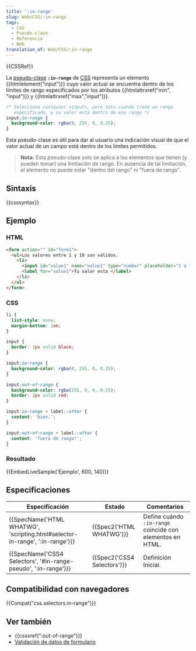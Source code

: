 ```yaml
---
title: ':in-range'
slug: Web/CSS/:in-range
tags:
  - CSS
  - Pseudo-clase
  - Referencia
  - Web
translation_of: Web/CSS/:in-range
---
```


{{CSSRef}}

La [pseudo-clase](/es/docs/CSS/Pseudo-classes) **`:in-range`** de [CSS](/es/docs/Web/CSS) representa un elemento {{htmlelement("input")}} cuyo valor actual se encuentra dentro de los límites de rango especificados por los atributos {{htmlattrxref("min", "input")}} y {{htmlattrxref("max","input")}}.

```css
/* Selecciona cualquier <input>, pero solo cuando tiene un rango
   especificado, y su valor está dentro de ese rango */
input:in-range {
  background-color: rgba(0, 255, 0, 0.25);
}
```

Esta pseudo-clase es útil para dar al usuario una indicación visual de que el valor actual de un campo está dentro de los límites permitidos.

> **Nota:** Esta pseudo-clase solo se aplica a los elementos que tienen (y pueden tomar) una limitación de rango. En ausencia de tal limitación, el elemento no puede estar "dentro del rango" ni "fuera de rango".

## Sintaxis

{{csssyntax}}

## Ejemplo

### HTML

```html
<form action="" id="form1">
  <ul>Los valores entre 1 y 10 son válidos.
    <li>
      <input id="value1" name="value1" type="number" placeholder="1 a 10" min="1" max="10" value="12">
      <label for="value1">Tu valor esta </label>
    </li>
  </ul>
</form>
```

### CSS

```css
li {
  list-style: none;
  margin-bottom: 1em;
}

input {
  border: 1px solid black;
}

input:in-range {
  background-color: rgba(0, 255, 0, 0.25);
}

input:out-of-range {
  background-color: rgba(255, 0, 0, 0.25);
  border: 2px solid red;
}

input:in-range + label::after {
  content: 'bien.';
}

input:out-of-range + label::after {
  content: 'fuera de rango!';
}
```

### Resultado

{{EmbedLiveSample('Ejemplo', 600, 140)}}

## Especificaciones

| Especificación                                                                                       | Estado                               | Comentarios                                               |
| ---------------------------------------------------------------------------------------------------- | ------------------------------------ | --------------------------------------------------------- |
| {{SpecName('HTML WHATWG', 'scripting.html#selector-in-range', ':in-range')}} | {{Spec2('HTML WHATWG')}}     | Define cuándo `:in-range` coincide con elementos en HTML. |
| {{SpecName('CSS4 Selectors', '#in-range-pseudo', ':in-range')}}                 | {{Spec2('CSS4 Selectors')}} | Definición Inicial.                                       |

## Compatibilidad con navegadores

{{Compat("css.selectors.in-range")}}

## Ver también

- {{cssxref(":out-of-range")}}
- [Validación de datos de formulario](/es/docs/Learn/HTML/Forms/Form_validation)
